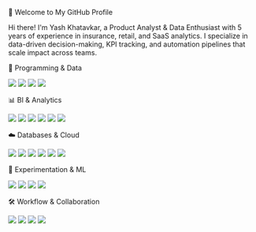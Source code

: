 🚀 Welcome to My GitHub Profile

Hi there! I'm Yash Khatavkar, a Product Analyst & Data Enthusiast with 5 years of experience in insurance, retail, and SaaS analytics. I specialize in data-driven decision-making, KPI tracking, and automation pipelines that scale impact across teams.

🔹 Programming & Data
<p align="left"> <img src="https://img.shields.io/badge/Python-3776AB?style=for-the-badge&logo=python&logoColor=white" /> <img src="https://img.shields.io/badge/SQL-025E8C?style=for-the-badge&logo=postgresql&logoColor=white" /> <img src="https://img.shields.io/badge/R-276DC3?style=for-the-badge&logo=r&logoColor=white" /> <img src="https://img.shields.io/badge/JSON-000000?style=for-the-badge&logo=json&logoColor=white" /> </p>
📊 BI & Analytics
<p align="left"> <img src="https://img.shields.io/badge/Tableau-E97627?style=for-the-badge&logo=tableau&logoColor=white" /> <img src="https://img.shields.io/badge/Power%20BI-F2C811?style=for-the-badge&logo=powerbi&logoColor=black" /> <img src="https://img.shields.io/badge/Excel-217346?style=for-the-badge&logo=microsoftexcel&logoColor=white" /> <img src="https://img.shields.io/badge/Google%20Analytics-E37400?style=for-the-badge&logo=googleanalytics&logoColor=white" /> <img src="https://img.shields.io/badge/Mixpanel-5A43F1?style=for-the-badge&logo=mixpanel&logoColor=white" /> <img src="https://img.shields.io/badge/Amplitude-1C1C1C?style=for-the-badge&logo=amplitude&logoColor=white" /> </p>
☁️ Databases & Cloud
<p align="left"> <img src="https://img.shields.io/badge/Azure-0078D4?style=for-the-badge&logo=microsoft-azure&logoColor=white" /> <img src="https://img.shields.io/badge/Snowflake-29B5E8?style=for-the-badge&logo=snowflake&logoColor=white" /> <img src="https://img.shields.io/badge/PostgreSQL-4169E1?style=for-the-badge&logo=postgresql&logoColor=white" /> <img src="https://img.shields.io/badge/SQL%20Server-CC2927?style=for-the-badge&logo=microsoftsqlserver&logoColor=white" /> <img src="https://img.shields.io/badge/MongoDB-47A248?style=for-the-badge&logo=mongodb&logoColor=white" /> <img src="https://img.shields.io/badge/Neo4j-018BFF?style=for-the-badge&logo=neo4j&logoColor=white" /> </p>
🧪 Experimentation & ML
<p align="left"> <img src="https://img.shields.io/badge/A%2FB%20Testing-6C63FF?style=for-the-badge&logo=flask&logoColor=white" /> <img src="https://img.shields.io/badge/Scikit--Learn-F7931E?style=for-the-badge&logo=scikitlearn&logoColor=white" /> <img src="https://img.shields.io/badge/XGBoost-EB5E28?style=for-the-badge&logoColor=white" /> <img src="https://img.shields.io/badge/PyTorch-EE4C2C?style=for-the-badge&logo=pytorch&logoColor=white" /> </p>
🛠️ Workflow & Collaboration
<p align="left"> <img src="https://img.shields.io/badge/Git-F05032?style=for-the-badge&logo=git&logoColor=white" /> <img src="https://img.shields.io/badge/GitHub-181717?style=for-the-badge&logo=github&logoColor=white" /> <img src="https://img.shields.io/badge/Jira-0052CC?style=for-the-badge&logo=jira&logoColor=white" /> <img src="https://img.shields.io/badge/Confluence-172B4D?style=for-the-badge&logo=confluence&logoColor=white" /> </p
